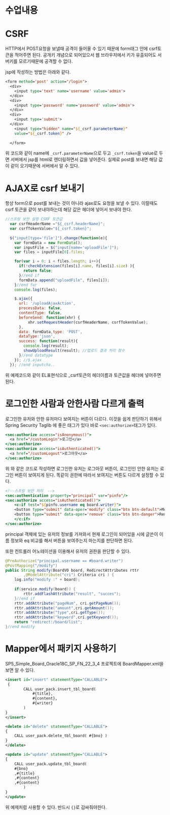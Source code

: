 # 수업내용
# CSRF
HTTP에서 POST요청을 보낼때 공격이 들어올 수 있기 때문에 form태그 안에 csrf토큰을 적어주면 된다. 공개키 개념으로 되어있으서 웹 브라우저에서 키가 유출되어도 서버키를 모르기때문에 공격할 수 없다.

jsp에 작성하는 방법은 아래와 같다.
```jsp
<form method='post' action="/login">
  <div>
    <input type='text' name='username' value='admin'>
  </div>
  <div>
    <input type='password' name='password' value='admin'>
  </div>
  <div>
    <input type='submit'>
  </div>
    <input type="hidden" name="${_csrf.parameterName}"
    value="${_csrf.token}" />
  
  </form>
```
위 코드와 같이 name에 `_csrf.parameterName`으로 두고 `_csrf.token`을 value로 두면 서버에서 jsp를 html로 렌더링하면서 값을 넣어준다. 실제로 post를 보내면 해당 값이 같이 오기때문에 서버에서 알 수 있다.

# AJAX로 csrf 보내기
항상 form으로 post를 보내는 것이 아니라 ajax로도 요청을 보낼 수 있다. 이럴때도 csrf 토큰을 같이 보내야하는데 해당 값은 헤더에 넣어서 보내야 한다.
```javascript
//스프링 보안 설정 CSRF 토큰값
  var csrfHeaderName ="${_csrf.headerName}"; 
  var csrfTokenValue="${_csrf.token}";
  
  $("input[type='file']").change(function(e){
    var formData = new FormData();
    var inputFile = $("input[name='uploadFile']");
    var files = inputFile[0].files;

    for(var i = 0; i < files.length; i++){
      if(!checkExtension(files[i].name, files[i].size) ){
        return false;
      }//end if
      formData.append("uploadFile", files[i]);  
    }//end for
    console.log(files);

    $.ajax({
      url: '/uploadAjaxAction',
      processData: false, 
      contentType: false,
      beforeSend: function(xhr) {
          xhr.setRequestHeader(csrfHeaderName, csrfTokenValue);
      },
      data: formData,type: 'POST',
      dataType:'json',
      success: function(result){
        console.log(result);
        showUploadResult(result); //업로드 결과 처리 함수 
      }//end datatype
    }); //$.ajax
  }); //end inputcha..
```
위 예제코드와 같이 EL표현식으로 _csrf토큰의 헤더이름과 토큰값을 헤더에 넣어주면 된다.

# 로그인한 사람과 안한사람 다르게 출력
로그인한 유저와 안한 유저마다 보여지는 버튼이 다르다. 이것을 쉽게 판단하기 위해서 Spring Security Taglib 에 좋은 태그가 있다 바로 `<sec:authorize>`태그가 있다.
```jsp
<sec:authorize access="isAnonymous()">
  <a href="/customLogin">로그인</a>
</sec:authorize>
<sec:authorize access="isAuthenticated()">
  <a href="/customLogout">로그아웃</a>
</sec:authorize>
```
위 와 같은 코드로 작성하면 로그인한 유저는 로그아웃 버튼이, 로그인인 안한 유저는 로그인 버튼이 보여지게 된다. 똑같이 권한에 따라서 보여지는 버튼도 다르게 설정할 수 있다.

```jsp
<!--스프링 보안 처리  -->
<sec:authentication property="principal" var="pinfo"/>
<sec:authorize access="isAuthenticated()">
    <c:if test="${pinfo.username eq board.writer}">
    <button type="submit" data-oper='modify' class="btn btn-default">Modify</button>
    <button type="submit" data-oper='remove' class="btn btn-danger">Remove</button>
    </c:if>
</sec:authorize>
```
principal 객체에 있는 유저의 정보를 가져와서 현재 로그인이 되어있을 시에 글쓴이 이름 정보와 eq 비교를 해서 버튼을 보여주는지 마는지를 판단하면 된다.

또한 컨트롤러 어노테이션을 이용해서 유저의 권한을 판단할 수 있다.
```java
@PreAuthorize("principal.username == #board.writer")
@PostMapping("/modify")
public String modify(BoardVO board, RedirectAttributes rttr
        ,@ModelAttribute("cri") Criteria cri ) {
    log.info("modify :" + board);
    
    if(service.modify(board)) {
        rttr.addFlashAttribute("result", "succes");
    }//end if
    rttr.addAttribute("pageNum", cri.getPageNum());
    rttr.addAttribute("amount",cri.getAmount());
    rttr.addAttribute("type",cri.getType());
    rttr.addAttribute("keyword",cri.getKeyword());
    return "redirect:/board/list";		
}//end modify
```

# Mapper에서 패키지 사용하기
SP5_Simple_Board_Oracle18C_SP_FN_22_3_4 프로젝트에 BoardMapper.xml을 보면 알 수 있다.
```xml
<insert id="insert" statementType="CALLABLE">
 {
		CALL user_pack.insert_tbl_board(
			#{title},
			#{content},
			#{writer}
		)
}
</insert>

<delete id="delete" statementType="CALLABLE">
{
    CALL user_pack.delete_tbl_board( #{bno} )
} 
</delete>

<update id="update" statementType="CALLABLE">
{
    CALL user_pack.update_tbl_board( 
    #{bno}
    ,#{title}
    ,#{content}
    ,#{content}
        )
} 
</update>

```
위 예제처럼 사용할 수 있다. 반드시 `{}`로 감싸줘야한다.

